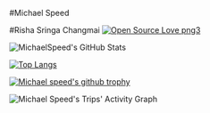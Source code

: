 
#Michael Speed

#Risha Sringa Changmai
[![Open Source Love png3](https://badges.frapsoft.com/os/v3/open-source.png?v=103)](https://github.com/ellerbrock/open-source-badges/)

![MichaelSpeed's GitHub Stats](https://github-readme-stats.vercel.app/api?username=michaelspeed&show_icons=true&count_private=true&theme=tokyonight)


[![Top Langs](https://github-readme-stats.vercel.app/api/top-langs/?hide=c,assembly&username=michaelspeed&count_private=true&layout=compact&theme=synthwave)](https://github.com/michaelspeed)


[![Michael speed's github trophy](https://github-profile-trophy.vercel.app/?username=michaelspeed&row=1&theme=onedark)](https://github.com/michaelspeed)

![Michael Speed's Trips' Activity Graph](https://activity-graph.herokuapp.com/graph?username=michaelspeed&custom_title=Michael%20Speeds's%20Contribution%20Graph&theme=gruvbox&bg_color=282828&hide_border=true&line=d1a01f&point=c58545)

